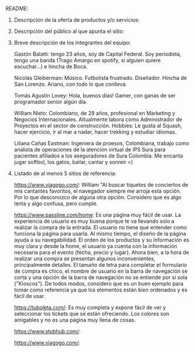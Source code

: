 README:

1. Descripción de la oferta de productos y/o servicios:

2. Descripción del público al que apunta el sitio:

3. Breve descripción de los integrantes del equipo:

    Gastón Balatti: tengo 23 años, soy de Capital Federal. Soy periodista, tengo una banda (Trago Amargo en spotify, si alguien quiere escuchar...) e hincha de Boca.

    Nicolás Gleiberman: Músico. Futbolista frustrado. Diseñador. Hincha de San Lorenzo. Ariano, con todo lo que conlleva.

    Tomás Agustín Lovey: Hola, buenos días! Gamer, con ganas de ser programador senior algún día.

    William Nieto: Colombiano, de 29 años, profesional en Marketing y Negocios Internacionales. Altualmente labora como Administrador de Proyectos en el sector de construcción.
    Hobbies: Le gusta al Squash, hacer ejercicio, ir al mar a nadar, hacer trekking y estudiar idiomas.

    Liliana Cañas Eastman: Ingeniera de proesos, Colombiana, trabajo como analista de operaciones de la atención virtual de IPS Sura para pacientes afiliados a los aseguradores de Sura Colombia. Me encanta jugar softbol, los gatos, bailar, cantar y sonreir =)

4. Listado de al menos 5 sitios de referencia:

   https://www.viagogo.com/: William "Al buscar tiquetes de conciertos de mis cantantes favoritos, el navegador siempre me arroja esta opción. Por lo que desconozco de alguna otra opción. Considero que es algo lenta y algo confusa, pero cumple.

   https://www.passline.com/home: Es una página muy fácil de usar. La experiencia de usuario es muy buena porque te va llevando solo a realizar la compra de la entrada. El usuario no tiene que entender como funciona la página para usarla. Al mismo tiempo, el diseño de la página ayuda a su navegabilidad. El orden de los productos y su información es muy clara y desde la home, el usuario ya cuenta con la información necesaria para el evento (fecha, precio y lugar). Ahora bien, a la hora de realizar una compra se presentan algunos inconvenientes, principalmente detalles. El tamaño de letra para completar el formulario de compra es chico, el nombre de usuario en la barra de navegación se corta y una opción de la barra de navegación no se entiende por sí sola ("Kioscos"). De todos modos, considero que es un buen ejemplo para tomar como referencia ya que los elementos están bien ordenados y es fácil de usar.

   https://tuboleta.com/: Es muy completa y expone fácil de ver y seleccionar los tickets que se están ofreciendo. Los colores son amigables y no es una página muy llena de cosas.

   https://www.stubhub.com/:

   https://www.viagogo.com/:
